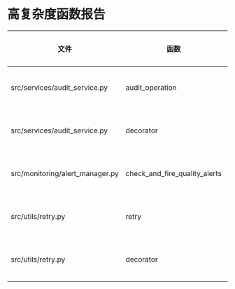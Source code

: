 # 高复杂度函数报告

| 文件 | 函数 | 复杂度 | 状态 |
|------|------|--------|------|
| src/services/audit_service.py | audit_operation | 22 | 🔴 需重构 |
| src/services/audit_service.py | decorator | 22 | 🔴 需重构 |
| src/monitoring/alert_manager.py | check_and_fire_quality_alerts | 18 | 🔴 需重构 |
| src/utils/retry.py | retry | 14 | 🔴 需重构 |
| src/utils/retry.py | decorator | 14 | 🔴 需重构 |